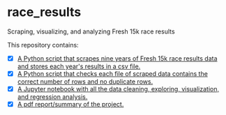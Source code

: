 # race_results
Scraping, visualizing, and analyzing Fresh 15k race results

This repository contains:
- [X] [A Python script that scrapes nine years of Fresh 15k race results data and stores each year's results in a csv file.](https://github.com/alex-bearden/race_results/blob/main/fresh_scraper.py)
- [X] [A Python script that checks each file of scraped data contains the correct number of rows and no duplicate rows.](https://github.com/alex-bearden/race_results/blob/main/scrape_check.py)
- [X] [A Jupyter notebook with all the data cleaning, exploring, visualization, and regression analysis.](https://github.com/alex-bearden/race_results/blob/main/race_results_visualization.ipynb)
- [X] [A pdf report/summary of the project.](https://github.com/alex-bearden/race_results/blob/main/race_results_report.pdf)
